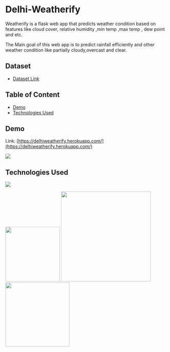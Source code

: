 # Delhi-Weatherify
Weatherify is a flask web app that predicts weather condition based on features like cloud cover, relative humidity ,min temp ,max temp , dew point and etc.

The Main goal of this web app is to predict rainfall efficiently and other weather condition like partially cloudy,overcast and clear.


## Dataset

 - [Dataset Link](https://www.visualcrossing.com/weather/weather-data-services#/editDataDefinition)

## Table of Content
  * [Demo](#demo)
  * [Technologies Used](#TechnologiesUsed)


## Demo
Link: [https://delhiweatherify.herokuapp.com/](https://delhiweatherify.herokuapp.com/)

[![](https://i.imgur.com/MpcJbX1.png)](https://delhiweatherify.herokuapp.com/)

## Technologies Used
![](https://forthebadge.com/images/badges/made-with-python.svg)

[<img target="_blank" src="https://flask.palletsprojects.com/en/1.1.x/_images/flask-logo.png" width=170>](https://flask.palletsprojects.com/en/1.1.x/) [<img target="_blank" src="https://number1.co.za/wp-content/uploads/2017/10/gunicorn_logo-300x85.png" width=280>](https://gunicorn.org) [<img target="_blank" src="https://scikit-learn.org/stable/_static/scikit-learn-logo-small.png" width=200>](https://scikit-learn.org/stable/) 
